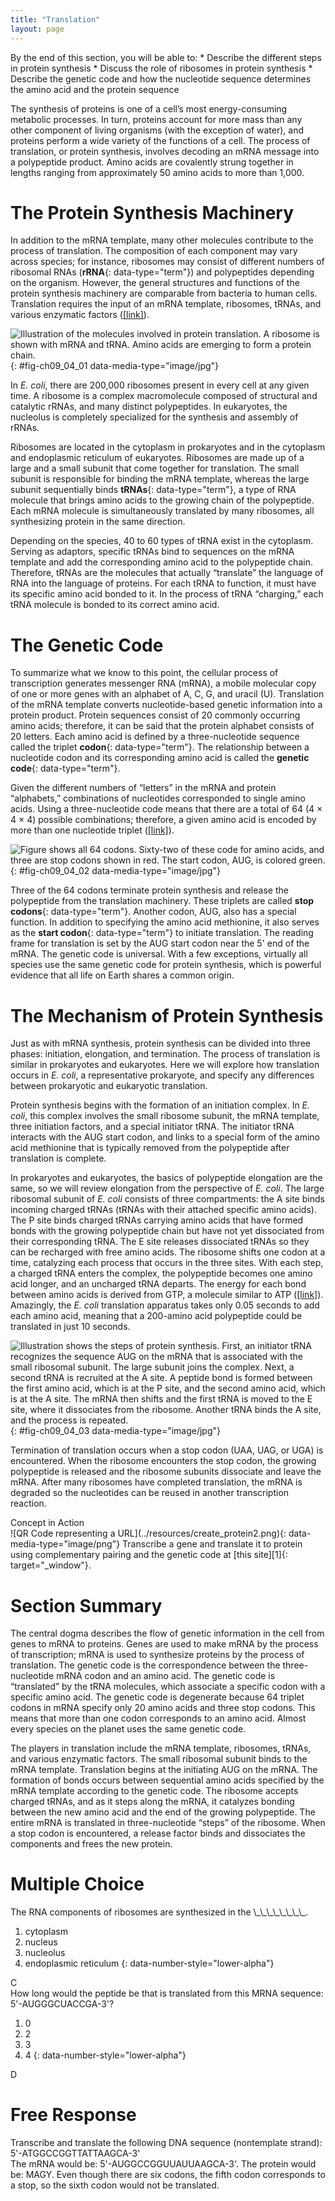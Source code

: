 ```yaml
---
title: "Translation"
layout: page
---
```



<div data-type="abstract" markdown="1">
By the end of this section, you will be able to:
* Describe the different steps in protein synthesis
* Discuss the role of ribosomes in protein synthesis
* Describe the genetic code and how the nucleotide sequence determines the amino acid and the protein sequence

</div>

The synthesis of proteins is one of a cell’s most energy-consuming metabolic processes. In turn, proteins account for more mass than any other component of living organisms (with the exception of water), and proteins perform a wide variety of the functions of a cell. The process of translation, or protein synthesis, involves decoding an mRNA message into a polypeptide product. Amino acids are covalently strung together in lengths ranging from approximately 50 amino acids to more than 1,000.

# The Protein Synthesis Machinery

In addition to the mRNA template, many other molecules contribute to the process of translation. The composition of each component may vary across species; for instance, ribosomes may consist of different numbers of ribosomal RNAs (**rRNA**{: data-type="term"}) and polypeptides depending on the organism. However, the general structures and functions of the protein synthesis machinery are comparable from bacteria to human cells. Translation requires the input of an mRNA template, ribosomes, tRNAs, and various enzymatic factors ([\[link\]](#fig-ch09_04_01)).

 ![Illustration of the molecules involved in protein translation. A ribosome is shown with mRNA and tRNA. Amino acids are emerging to form a protein chain.](../resources/Figure_09_04_01.jpg "The protein synthesis machinery includes the large and small subunits of the ribosome, mRNA, and tRNA. (credit: modification of work by NIGMS, NIH)"){: #fig-ch09_04_01 data-media-type="image/jpg"}

In *E. coli*, there are 200,000 ribosomes present in every cell at any given time. A ribosome is a complex macromolecule composed of structural and catalytic rRNAs, and many distinct polypeptides. In eukaryotes, the nucleolus is completely specialized for the synthesis and assembly of rRNAs.

Ribosomes are located in the cytoplasm in prokaryotes and in the cytoplasm and endoplasmic reticulum of eukaryotes. Ribosomes are made up of a large and a small subunit that come together for translation. The small subunit is responsible for binding the mRNA template, whereas the large subunit sequentially binds **tRNAs**{: data-type="term"}, a type of RNA molecule that brings amino acids to the growing chain of the polypeptide. Each mRNA molecule is simultaneously translated by many ribosomes, all synthesizing protein in the same direction.

Depending on the species, 40 to 60 types of tRNA exist in the cytoplasm. Serving as adaptors, specific tRNAs bind to sequences on the mRNA template and add the corresponding amino acid to the polypeptide chain. Therefore, tRNAs are the molecules that actually “translate” the language of RNA into the language of proteins. For each tRNA to function, it must have its specific amino acid bonded to it. In the process of tRNA “charging,” each tRNA molecule is bonded to its correct amino acid.

# The Genetic Code

To summarize what we know to this point, the cellular process of transcription generates messenger RNA (mRNA), a mobile molecular copy of one or more genes with an alphabet of A, C, G, and uracil (U). Translation of the mRNA template converts nucleotide-based genetic information into a protein product. Protein sequences consist of 20 commonly occurring amino acids; therefore, it can be said that the protein alphabet consists of 20 letters. Each amino acid is defined by a three-nucleotide sequence called the triplet **codon**{: data-type="term"}. The relationship between a nucleotide codon and its corresponding amino acid is called the **genetic code**{: data-type="term"}.

Given the different numbers of “letters” in the mRNA and protein “alphabets,” combinations of nucleotides corresponded to single amino acids. Using a three-nucleotide code means that there are a total of 64 (4 × 4 × 4) possible combinations; therefore, a given amino acid is encoded by more than one nucleotide triplet ([\[link\]](#fig-ch09_04_02)).

 ![Figure shows all 64 codons. Sixty-two of these code for amino acids, and three are stop codons shown in red. The start codon, AUG, is colored green.](../resources/Figure_09_04_02.jpg "This figure shows the genetic code for translating each nucleotide triplet, or codon, in mRNA into an amino acid or a termination signal in a nascent protein. (credit: modification of work by NIH)"){: #fig-ch09_04_02 data-media-type="image/jpg"}

Three of the 64 codons terminate protein synthesis and release the polypeptide from the translation machinery. These triplets are called **stop codons**{: data-type="term"}. Another codon, AUG, also has a special function. In addition to specifying the amino acid methionine, it also serves as the **start codon**{: data-type="term"} to initiate translation. The reading frame for translation is set by the AUG start codon near the 5\' end of the mRNA. The genetic code is universal. With a few exceptions, virtually all species use the same genetic code for protein synthesis, which is powerful evidence that all life on Earth shares a common origin.

# The Mechanism of Protein Synthesis

Just as with mRNA synthesis, protein synthesis can be divided into three phases: initiation, elongation, and termination. The process of translation is similar in prokaryotes and eukaryotes. Here we will explore how translation occurs in *E. coli*, a representative prokaryote, and specify any differences between prokaryotic and eukaryotic translation.

Protein synthesis begins with the formation of an initiation complex. In *E. coli*, this complex involves the small ribosome subunit, the mRNA template, three initiation factors, and a special initiator tRNA. The initiator tRNA interacts with the AUG start codon, and links to a special form of the amino acid methionine that is typically removed from the polypeptide after translation is complete.

In prokaryotes and eukaryotes, the basics of polypeptide elongation are the same, so we will review elongation from the perspective of *E. coli*. The large ribosomal subunit of <em>E. coli </em>consists of three compartments: the A site binds incoming charged tRNAs (tRNAs with their attached specific amino acids). The P site binds charged tRNAs carrying amino acids that have formed bonds with the growing polypeptide chain but have not yet dissociated from their corresponding tRNA. The E site releases dissociated tRNAs so they can be recharged with free amino acids. The ribosome shifts one codon at a time, catalyzing each process that occurs in the three sites. With each step, a charged tRNA enters the complex, the polypeptide becomes one amino acid longer, and an uncharged tRNA departs. The energy for each bond between amino acids is derived from GTP, a molecule similar to ATP ([\[link\]](#fig-ch09_04_03)). Amazingly, the <em>E. coli </em>translation apparatus takes only 0.05 seconds to add each amino acid, meaning that a 200-amino acid polypeptide could be translated in just 10 seconds.

 ![Illustration shows the steps of protein synthesis. First, an initiator tRNA recognizes the sequence AUG on the mRNA that is associated with the small ribosomal subunit. The large subunit joins the complex. Next, a second tRNA is recruited at the A site. A peptide bond is formed between the first amino acid, which is at the P site, and the second amino acid, which is at the A site. The mRNA then shifts and the first tRNA is moved to the E site, where it dissociates from the ribosome. Another tRNA binds the A site, and the process is repeated.](../resources/Figure_09_04_03.jpg "Translation begins when a tRNA anticodon recognizes a codon on the mRNA. The large ribosomal subunit joins the small subunit, and a second tRNA is recruited. As the mRNA moves relative to the ribosome, the polypeptide chain is formed. Entry of a release factor into the A site terminates translation and the components dissociate."){: #fig-ch09_04_03 data-media-type="image/jpg"}

Termination of translation occurs when a stop codon (UAA, UAG, or UGA) is encountered. When the ribosome encounters the stop codon, the growing polypeptide is released and the ribosome subunits dissociate and leave the mRNA. After many ribosomes have completed translation, the mRNA is degraded so the nucleotides can be reused in another transcription reaction.

<div data-type="note" class="interactive non-majors" data-label="" markdown="1">
<div data-type="title">
Concept in Action
</div>
<span data-type="media" data-alt="QR Code representing a URL"> ![QR Code representing a URL](../resources/create_protein2.png){: data-media-type="image/png"} </span>
Transcribe a gene and translate it to protein using complementary pairing and the genetic code at [this site][1]{: target="_window"}.

</div>

# Section Summary

The central dogma describes the flow of genetic information in the cell from genes to mRNA to proteins. Genes are used to make mRNA by the process of transcription; mRNA is used to synthesize proteins by the process of translation. The genetic code is the correspondence between the three-nucleotide mRNA codon and an amino acid. The genetic code is “translated” by the tRNA molecules, which associate a specific codon with a specific amino acid. The genetic code is degenerate because 64 triplet codons in mRNA specify only 20 amino acids and three stop codons. This means that more than one codon corresponds to an amino acid. Almost every species on the planet uses the same genetic code.

The players in translation include the mRNA template, ribosomes, tRNAs, and various enzymatic factors. The small ribosomal subunit binds to the mRNA template. Translation begins at the initiating AUG on the mRNA. The formation of bonds occurs between sequential amino acids specified by the mRNA template according to the genetic code. The ribosome accepts charged tRNAs, and as it steps along the mRNA, it catalyzes bonding between the new amino acid and the end of the growing polypeptide. The entire mRNA is translated in three-nucleotide “steps” of the ribosome. When a stop codon is encountered, a release factor binds and dissociates the components and frees the new protein.

# Multiple Choice

<div data-type="exercise">
<div data-type="problem" markdown="1">
The RNA components of ribosomes are synthesized in the \_\_\_\_\_\_\_\_.

1.  cytoplasm
2.  nucleus
3.  nucleolus
4.  endoplasmic reticulum
{: data-number-style="lower-alpha"}

</div>
<div data-type="solution" markdown="1">
C

</div>
</div>

<div data-type="exercise" id="eip-826">
<div data-type="problem" id="eip-446" markdown="1">
How long would the peptide be that is translated from this MRNA sequence: 5'-AUGGGCUACCGA-3'?

1.  0
2.  2
3.  3
4.  4
{: data-number-style="lower-alpha"}

</div>
<div data-type="solution" id="eip-79" markdown="1">
D

</div>
</div>

# Free Response

<div data-type="exercise">
<div data-type="problem" markdown="1">
Transcribe and translate the following DNA sequence (nontemplate strand): 5'-ATGGCCGGTTATTAAGCA-3'

</div>
<div data-type="solution" markdown="1">
The mRNA would be: 5'-AUGGCCGGUUAUUAAGCA-3'. The protein would be: MAGY. Even though there are six codons, the fifth codon corresponds to a stop, so the sixth codon would not be translated.

</div>
</div>



[1]: http://openstaxcollege.org/l/create_protein2
